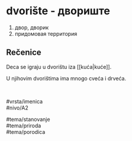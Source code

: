 # dvorište - двориште

1. двор, дворик
2. придомовая территория

## Rečenice

Deca se igraju u dvorištu iza [[kuća|kuće]].

U njihovim dvorištima ima mnogo cveća i drveća.

<br>

#vrsta/imenica  
#nivo/A2  

#tema/stanovanje  
#tema/priroda  
#tema/porodica  
